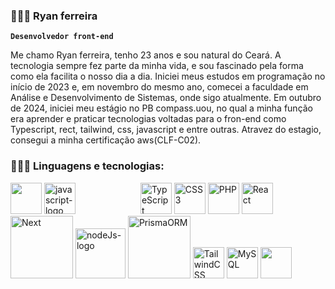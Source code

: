 ### 🧑🏽‍💻 Ryan ferreira

 **`Desenvolvedor front-end`**

 Me chamo Ryan ferreira, tenho 23 anos e sou natural do Ceará. A tecnologia sempre fez parte da minha vida, e sou fascinado pela forma como ela facilita o nosso dia a dia. Iniciei meus estudos em programação no início de 2023 e, em novembro do mesmo ano, comecei a faculdade em Análise e Desenvolvimento de Sistemas, onde sigo atualmente. Em outubro de 2024, iniciei meu estágio no PB compass.uou, no qual a minha função era aprender e praticar tecnologias voltadas para o fron-end como Typescript, rect, tailwind, css, javascript e entre outras. Atravez do estagio, consegui a minha certificação aws(CLF-C02).
 
### 🧑🏽‍💻 Linguagens e tecnologias:
<div style="display: iline_block">

<p>
  <img width="50" height="50" src="https://cdn.jsdelivr.net/gh/devicons/devicon@latest/icons/html5/html5-original.svg" />
  <img width="50" height="50" src="https://cdn.jsdelivr.net/gh/devicons/devicon@latest/icons/javascript/javascript-original.svg" alt="javascript-logo"/>
  <img style="margin-left: 100px;" src="https://cdn.jsdelivr.net/gh/devicons/devicon@latest/icons/typescript/typescript-original.svg" width="50" height="50" alt="TypeScript"/>
  <img src="https://cdn.jsdelivr.net/gh/devicons/devicon@latest/icons/css3/css3-original.svg" width="50" height="50" alt="CSS3"/>
  <img src="https://cdn.jsdelivr.net/gh/devicons/devicon@latest/icons/php/php-original.svg"  width="50" height="50" alt="PHP"/>
  <img src="https://cdn.jsdelivr.net/gh/devicons/devicon@latest/icons/react/react-original.svg"  width="50" height="50" alt="React"/>
  <img src="https://www.ramx.in/blog/nextjs.png"  width="100" height="100" alt="Next"/>
  <img width="80" height="80" src="https://nodejs.org/static/logos/nodejsStackedLight.svg" alt="nodeJs-logo"/>
 <img src="https://media2.dev.to/dynamic/image/width=1600,height=900,fit=cover,gravity=auto,format=auto/https%3A%2F%2Fdev-to-uploads.s3.amazonaws.com%2Fuploads%2Farticles%2Fia59h9w7j10soivayn70.png"  width="100" height="100" alt="PrismaORM"/>
  <img src="https://cdn.jsdelivr.net/gh/devicons/devicon@latest/icons/tailwindcss/tailwindcss-original.svg"  width="50" height="50" alt="TailwindCSS"/>
  <img src="https://cdn.jsdelivr.net/gh/devicons/devicon@latest/icons/mysql/mysql-original-wordmark.svg"  width="50" height="50" alt="MySQL"/>
  <img  width="50" height="50" src="https://cdn.jsdelivr.net/gh/devicons/devicon@latest/icons/git/git-original.svg" />
  <img  width="50" height="50" style="margin-left: -1000px;" src="https://cdn.jsdelivr.net/gh/devicons/devicon@latest/icons/amazonwebservices/amazonwebservices-plain-wordmark.svg" alt="amazon-web-services"/>
</p>

</div>

